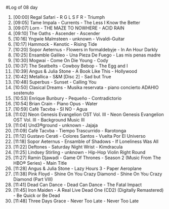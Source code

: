 #Log of 08 day

1. [00:00] Regal Safari - R G L S F R - Triumph
1. [09:05] Tame Impala - Currents - The Less I Know the Better
1. [09:07] Lorn - THE MAZE TO NOWHERE - ACID RAIN
1. [09:10] The Oaths - Ascender - Ascender
1. [10:16] Yngwie Malmsteen - unknown - Vivaldi-Guitar
1. [10:17] Hammock - Kenotic - Rising Tide
1. [10:20] Sopor Aeternus - Flowers in formaldebyje - In An Hour Darkly
1. [10:25] Ensamble Galileo - Una Pieza De Fuego - Las mis penas madre
1. [10:30] Mogwai - Come On Die Young - Cody
1. [10:37] The Seatbelts - Cowboy Bebop - The Egg and I
1. [10:39] Angus & Julia Stone - A Book Like This - Hollywood
1. [10:42] Metallica - S&M [Disc 2] - Sad but True
1. [10:48] Superbus - Sunset - Calling You
1. [10:50] Clasical Dreams - Musika reservata - piano concierto ADAHIO sostenuto
1. [10:53] Enrique Bunbury - Pequeño - Contradictorio
1. [10:54] Brian Crain - Piano Opus - Water
1. [10:59] Café Tacvba - SI NO - Agua
1. [11:02] Neon Genesis Evangelion OST Vol. III - Neon Genesis Evangelion OST Vol. III - Background Music III
1. [11:04] Und3®ground - unknown - Jajaja
1. [11:09] Café Tacvba - Tiempo Trascurrido - Rarotonga
1. [11:12] Gustavo Cerati - Colores Santos - Vuelta Por El Universo
1. [11:18] Sopor Aeternus - Ensamble of Shadows - If Loneliness Was All
1. [11:22] Deftones - Saturday Night Wrist - Kimdracula
1. [11:25] Lindsey Stirling - unknown - Hip-Hop Violin Right Round
1. [11:27] Ramin Djawadi - Game Of Thrones - Season 2 (Music From The HBO® Series) - Main Title
1. [11:28] Angus & Julia Stone - Lazy Hours 3 - Paper Aeroplane
1. [11:38] Pink Floyd - Shine On You Crazy Diamond - Shine On You Crazy Diamond (Part VIII)
1. [11:41] Dead Can Dance - Dead Can Dance - The Fatal Impact
1. [11:45] Iron Maiden - A Real Live Dead One (CD2) (Digitally Remastered) - Be Quick or Be Dead
1. [11:48] Three Days Grace - Never Too Late - Never Too Late
